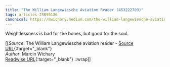 ```yaml
---
title: "The William Langewiesche Aviation Reader (453222703)"
tags: articles-23099136
canonical: https://mwichary.medium.com/the-william-langewiesche-aviation-reader-2bd5d06d0e04
---
```


Weightlessness is bad for the bones, but good for the soul.


[[_Source_: The William Langewiesche aviation reader - [Source URL](https://mwichary.medium.com/the-william-langewiesche-aviation-reader-2bd5d06d0e04){:target="_blank"}<br>
_Author_: Marcin Wichary<br>
[Readwise URL](https://readwise.io/open/453222703){:target="_blank"}
::wrap]]